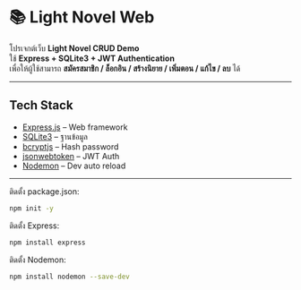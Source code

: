# 📚 Light Novel Web

โปรเจกต์เว็บ **Light Novel CRUD Demo**  
ใช้ **Express + SQLite3 + JWT Authentication**  
เพื่อให้ผู้ใช้สามารถ **สมัครสมาชิก / ล็อกอิน / สร้างนิยาย / เพิ่มตอน / แก้ไข / ลบ** ได้

---

## Tech Stack

- [Express.js](https://expressjs.com/) – Web framework
- [SQLite3](https://www.sqlite.org/) – ฐานข้อมูล
- [bcryptjs](https://www.npmjs.com/package/bcryptjs) – Hash password
- [jsonwebtoken](https://www.npmjs.com/package/jsonwebtoken) – JWT Auth
- [Nodemon](https://www.npmjs.com/package/nodemon) – Dev auto reload

---
ติดตั้ง package.json:
```bash
npm init -y
```

ติดตั้ง Express:
```bash
npm install express
```

ติดตั้ง Nodemon:
```bash
npm install nodemon --save-dev
```
